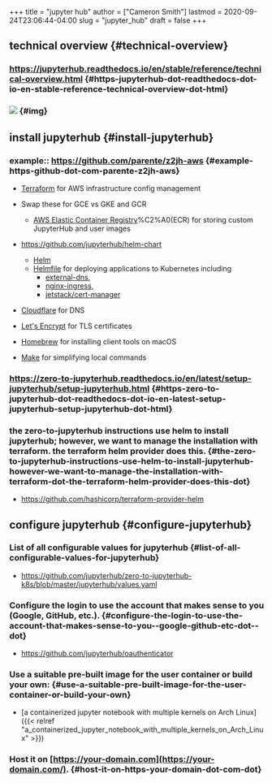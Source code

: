 +++
title = "jupyter hub"
author = ["Cameron Smith"]
lastmod = 2020-09-24T23:06:44-04:00
slug = "jupyter_hub"
draft = false
+++

## technical overview {#technical-overview}


### <https://jupyterhub.readthedocs.io/en/stable/reference/technical-overview.html> {#https-jupyterhub-dot-readthedocs-dot-io-en-stable-reference-technical-overview-dot-html}


### ![](https://jupyterhub.readthedocs.io/en/stable/%5Fimages/jhub-parts.png) {#img}


## install jupyterhub {#install-jupyterhub}


### example:: <https://github.com/parente/z2jh-aws> {#example-https-github-dot-com-parente-z2jh-aws}

<!--list-separator-->

-  [Terraform](https://www.terraform.io/) for AWS infrastructure config management

<!--list-separator-->

-  Swap these for GCE vs GKE and GCR

    <!--list-separator-->

    -  [AWS Elastic Container Registry](https://aws.amazon.com/ecr/)%C2%A0(ECR) for storing custom JupyterHub and user images

<!--list-separator-->

-  <https://github.com/jupyterhub/helm-chart>

    -   [Helm](https://helm.sh)
    -   [Helmfile](https://github.com/roboll/helmfile) for deploying applications to Kubernetes including
        -   [external-dns](https://github.com/kubernetes-incubator/external-dns),
        -   [nginx-ingress](https://github.com/kubernetes/ingress-nginx),
        -   [jetstack/cert-manager](https://github.com/jetstack/cert-manager)

<!--list-separator-->

-  [Cloudflare](https://cloudflare.com/) for DNS

<!--list-separator-->

-  [Let's Encrypt](https://letsencrypt.org/) for TLS certificates

<!--list-separator-->

-  [Homebrew](https://brew.sh/) for installing client tools on macOS

<!--list-separator-->

-  [Make](https://www.gnu.org/software/make/) for simplifying local commands


### <https://zero-to-jupyterhub.readthedocs.io/en/latest/setup-jupyterhub/setup-jupyterhub.html> {#https-zero-to-jupyterhub-dot-readthedocs-dot-io-en-latest-setup-jupyterhub-setup-jupyterhub-dot-html}


### the zero-to-jupyterhub instructions use helm to install jupyterhub; however, we want to manage the installation with terraform. the terraform helm provider does this. {#the-zero-to-jupyterhub-instructions-use-helm-to-install-jupyterhub-however-we-want-to-manage-the-installation-with-terraform-dot-the-terraform-helm-provider-does-this-dot}

<!--list-separator-->

-  <https://github.com/hashicorp/terraform-provider-helm>


## configure jupyterhub {#configure-jupyterhub}


### List of all configurable values for jupyterhub {#list-of-all-configurable-values-for-jupyterhub}

<!--list-separator-->

-  <https://github.com/jupyterhub/zero-to-jupyterhub-k8s/blob/master/jupyterhub/values.yaml>


### Configure the login to use the account that makes sense to you (Google, GitHub, etc.). {#configure-the-login-to-use-the-account-that-makes-sense-to-you--google-github-etc-dot--dot}

<!--list-separator-->

-  <https://github.com/jupyterhub/oauthenticator>


### Use a suitable pre-built image for the user container or build your own: {#use-a-suitable-pre-built-image-for-the-user-container-or-build-your-own}

<!--list-separator-->

-  [a containerized jupyter notebook with multiple kernels on Arch Linux]({{< relref "a_containerized_jupyter_notebook_with_multiple_kernels_on_Arch_Linux" >}})


### Host it on [https://your-domain.com](https://your-domain.com/). {#host-it-on-https-your-domain-dot-com-dot}

